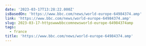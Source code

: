 ```yaml
---
date: '2023-03-17T13:28:22.000Z'
isBasedOn: 'https://www.bbc.com/news/world-europe-64984374.amp'
link: 'https://www.bbc.com/news/world-europe-64984374.amp'
slug: 2023-03-17-httpswwwbbccomnewsworld-europe-64984374amp
tags:
  - france
title: 'https://www.bbc.com/news/world-europe-64984374.amp'
---
```


